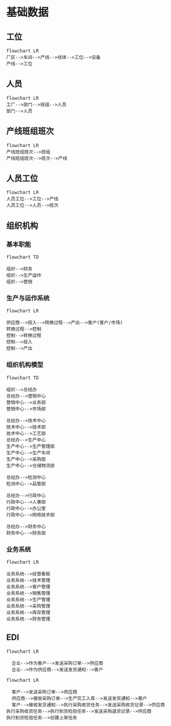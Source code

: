 # 基础数据

## 工位

```mermaid
flowchart LR
厂区-->车间-->产线-->线体-->工位-->设备
产线-->工位
```

## 人员

```mermaid
flowchart LR
工厂-->部门-->班组-->人员
部门-->人员
```

## 产线班组班次

```mermaid
flowchart LR
产线班组班次-->班组
产线班组班次-->班次-->产线
```

## 人员工位

```mermaid
flowchart LR
人员工位-->工位-->产线
人员工位-->人员-->班次
```

## 组织机构

### 基本职能

```mermaid
flowchart TD

组织-->财务
组织-->生产运作
组织-->营销
```

### 生产与运作系统

```mermaid
flowchart LR

供应商-->投入-->转换过程-->产出-->客户(客户/市场)
转换过程-->控制
控制-->转换过程
控制-->投入
控制-->产出
```

### 组织机构模型

```mermaid
flowchart TD

组织-->总经办
总经办-->营销中心
营销中心-->业务部
营销中心-->市场部

总经办-->技术中心
技术中心-->技术部
技术中心-->工艺部
总经办-->生产中心
生产中心-->生产管理部
生产中心-->生产车间
生产中心-->采购部
生产中心-->仓储物流部

总经办-->检测中心
检测中心-->品管部

总经办-->行政中心
行政中心-->人事部
行政中心-->办公室
行政中心-->网络技术部

总经办-->财务中心
财务中心-->财务部
```

### 业务系统

```mermaid
flowchart LR

业务系统-->经营看板
业务系统-->技术管理
业务系统-->客户管理
业务系统-->销售管理
业务系统-->生产管理
业务系统-->采购管理
业务系统-->库存管理
业务系统-->财务管理
```

## EDI

```mermaid
flowchart LR

  企业-->作为客户-->发送采购订单-->供应商
  企业-->作为供应商-->发送发货通知-->客户
```

```mermaid
flowchart LR

  客户-->发送采购订单-->供应商
  供应商-->接收采购订单-->生产完工入库-->发送发货通知-->客户
  客户-->接收发货通知-->执行采购收货任务-->发送采购收货记录-->供应商
执行采购收货任务-->执行到货检验任务-->发送采购退货记录-->供应商
执行到货检验任务-->创建上架任务
```
